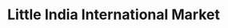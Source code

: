 ---
title: "Little India International Market"
url: /minneapolis/little-india-international-market/
shop: supermarket
---